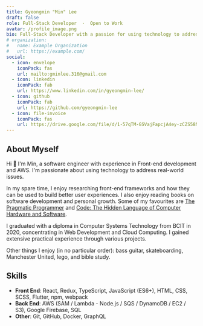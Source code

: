 ```yaml
---
title: Gyeongmin "Min" Lee
draft: false
role: Full-Stack Developer  ·  Open to Work
avatar: /profile_image.png
bio: Full-Stack Developer with a passion for using technology to address real-world issues.
# organization:
#   name: Example Organization
#   url: https://example.com/
social:
  - icon: envelope
    iconPack: fas
    url: mailto:gminlee.316@gmail.com
  - icon: linkedin
    iconPack: fab
    url: https://www.linkedin.com/in/gyeongmin-lee/
  - icon: github
    iconPack: fab
    url: https://github.com/gyeongmin-lee
  - icon: file-invoice
    iconPack: fas
    url: https://drive.google.com/file/d/1-57qTM-GSVajFapcjA4ey-zCZS58NAC8/view?usp=sharing
---
```


## About Myself

Hi 👋 I'm Min, a software engineer with experience in Front-end development and AWS. I'm passionate about using technology to address real-world issues.

In my spare time, I enjoy researching front-end frameworks and how they can be used to build better user experiences. I also enjoy reading books on software development and personal growth. Some of my favourites are [The Pragmatic Programmer](https://www.goodreads.com/book/show/4099.The_Pragmatic_Programmer) and [Code: The Hidden Language of Computer Hardware and Software](https://www.goodreads.com/book/show/44882.Code).

I graduated with a diploma in Computer Systems Technology from BCIT in 2020, concentrating in Web Development and Cloud Computing. I gained extensive practical experience through various projects.

Other things I enjoy (in no particular order): bass guitar, skateboarding, Manchester United, lego, and bible study.

## Skills

- **Front End**: React, Redux, TypeScript, JavaScript (ES6+), HTML, CSS, SCSS, Flutter, npm, webpack
- **Back End**: AWS (SAM / Lambda - Node.js / SQS / DynamoDB / EC2 / S3), Google Firebase, SQL
- **Other**: Git, GitHub, Docker, GraphQL
